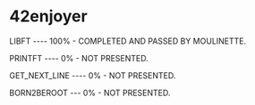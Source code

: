 # 42enjoyer
LIBFT			---- 		100% - COMPLETED AND PASSED BY MOULINETTE.

PRINTFT			----		0% - NOT PRESENTED.

GET_NEXT_LINE	----		0% - NOT PRESENTED.

BORN2BEROOT		---			0% - NOT PRESENTED.
